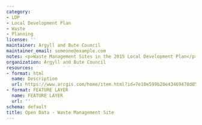```yaml
---
category:
- LDP
- Local Development Plan
- Waste
- Planning
license: ''
maintainer: Argyll and Bute Council
maintainer_email: someone@example.com
notes: <p>Waste Management Sites in the 2015 Local Development Plan</p>
organization: Argyll and Bute Council
resources:
- format: html
  name: Description
  url: https://www.arcgis.com/home/item.html?id=7e10e599b20e43469470d0501f1090fd
- format: FEATURE LAYER
  name: FEATURE LAYER
  url: ''
schema: default
title: Open Data - Waste Management Site
---
```

